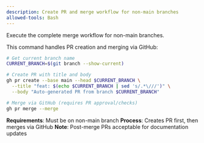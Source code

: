 ```yaml
---
description: Create PR and merge workflow for non-main branches
allowed-tools: Bash
---
```


Execute the complete merge workflow for non-main branches.

This command handles PR creation and merging via GitHub:

```bash
# Get current branch name
CURRENT_BRANCH=$(git branch --show-current)

# Create PR with title and body
gh pr create --base main --head $CURRENT_BRANCH \
  --title "feat: $(echo $CURRENT_BRANCH | sed 's/.*\///')" \
  --body "Auto-generated PR from branch $CURRENT_BRANCH"

# Merge via GitHub (requires PR approval/checks)
gh pr merge --merge
```

**Requirements**: Must be on non-main branch
**Process**: Creates PR first, then merges via GitHub
**Note**: Post-merge PRs acceptable for documentation updates
